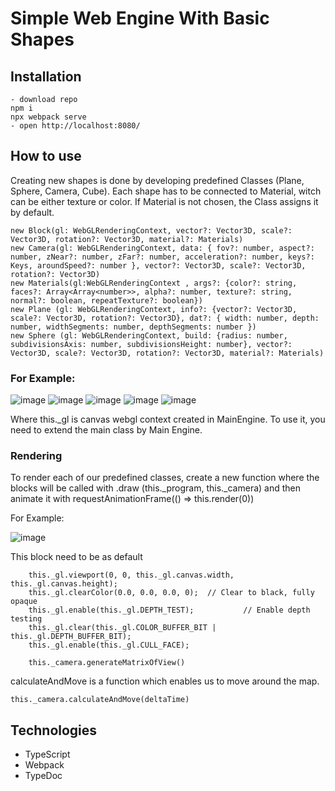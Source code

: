 # Simple Web Engine With Basic Shapes
## Installation
```
- download repo
npm i
npx webpack serve
- open http://localhost:8080/
```
## How to use
Creating new shapes is done by developing predefined Classes (Plane, Sphere, Camera, Cube). Each shape has to be connected to Material, witch can be either texture or color. If Material is not chosen, the Class assigns it by default. 
```
new Block(gl: WebGLRenderingContext, vector?: Vector3D, scale?: Vector3D, rotation?: Vector3D, material?: Materials)
new Camera(gl: WebGLRenderingContext, data: { fov?: number, aspect?: number, zNear?: number, zFar?: number, acceleration?: number, keys?: Keys, aroundSpeed?: number }, vector?: Vector3D, scale?: Vector3D, rotation?: Vector3D)
new Materials(gl:WebGLRenderingContext , args?: {color?: string, faces?: Array<Array<number>>, alpha?: number, texture?: string, normal?: boolean, repeatTexture?: boolean})
new Plane (gl: WebGLRenderingContext, info?: {vector?: Vector3D, scale?: Vector3D, rotation?: Vector3D}, dat?: { width: number, depth: number, widthSegments: number, depthSegments: number })
new Sphere (gl: WebGLRenderingContext, build: {radius: number, subdivisionsAxis: number, subdivisionsHeight: number}, vector?: Vector3D, scale?: Vector3D, rotation?: Vector3D, material?: Materials)
```
### For Example: 
![image](https://user-images.githubusercontent.com/49322534/152679790-92b3164c-405f-46b6-8065-daca56973adb.png)
![image](https://user-images.githubusercontent.com/49322534/152679797-9be32015-f71a-4db6-bd8e-6183f5efe300.png)
![image](https://user-images.githubusercontent.com/49322534/152680222-c57c3711-23d7-4be0-970e-ab8381a2afec.png)
![image](https://user-images.githubusercontent.com/49322534/152680160-987600e8-51ad-41ff-9c64-4156884cf904.png)
![image](https://user-images.githubusercontent.com/49322534/152679819-d9e3a8fa-3820-4056-b525-5f33486a9e54.png)

Where this._gl is canvas webgl context created in MainEngine. To use it, you need to extend the main class by  Main Engine.

### Rendering
To render each of our predefined classes, create a new function where the blocks will be called with .draw (this._program, this._camera) and then animate it with requestAnimationFrame(() => this.render(0))

For Example:

![image](https://user-images.githubusercontent.com/49322534/152680025-61c487db-28e8-4e24-a044-6c40bf59c944.png)

This block need to be as default 
```
    this._gl.viewport(0, 0, this._gl.canvas.width, this._gl.canvas.height);
    this._gl.clearColor(0.0, 0.0, 0.0, 0);  // Clear to black, fully opaque
    this._gl.enable(this._gl.DEPTH_TEST);           // Enable depth testing
    this._gl.clear(this._gl.COLOR_BUFFER_BIT | this._gl.DEPTH_BUFFER_BIT);
    this._gl.enable(this._gl.CULL_FACE);
    
    this._camera.generateMatrixOfView()
```
calculateAndMove is a function which enables us to move around the map.
```
this._camera.calculateAndMove(deltaTime)
```
<!-- ![code](https://github.com/MrSaper112/Projekt_Koncowy_TS/blob/main/images/EasyCreatingShapes.png) -->

## Technologies
- TypeScript
- Webpack
- TypeDoc
